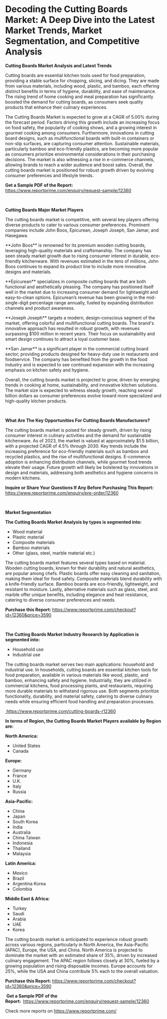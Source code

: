 <p><h1>Decoding the Cutting Boards Market: A Deep Dive into the Latest Market Trends, Market Segmentation, and Competitive Analysis</h1></p><p><strong>Cutting Boards Market Analysis and Latest Trends</strong></p>
<p><p>Cutting boards are essential kitchen tools used for food preparation, providing a stable surface for chopping, slicing, and dicing. They are made from various materials, including wood, plastic, and bamboo, each offering distinct benefits in terms of hygiene, durability, and ease of maintenance. The rising trend of home cooking and meal preparation has significantly boosted the demand for cutting boards, as consumers seek quality products that enhance their culinary experiences.</p><p>The Cutting Boards Market is expected to grow at a CAGR of 5.00% during the forecast period. Factors driving this growth include an increasing focus on food safety, the popularity of cooking shows, and a growing interest in gourmet cooking among consumers. Furthermore, innovations in cutting board designs, such as multifunctional boards with built-in containers or non-slip surfaces, are capturing consumer attention. Sustainable materials, particularly bamboo and eco-friendly plastics, are becoming more popular as consumers prioritize environmental considerations in their purchasing decisions. The market is also witnessing a rise in e-commerce channels, allowing brands to reach a wider audience and boost sales. Overall, the cutting boards market is positioned for robust growth driven by evolving consumer preferences and lifestyle trends.</p></p>
<p><strong>Get a Sample PDF of the Report:&nbsp;</strong> <a href="https://www.reportprime.com/enquiry/request-sample/12360?utm_campaign=3491&utm_medium=2&utm_source=Github&utm_content=ia&utm_term=18032025&utm_id=cutting-boards">https://www.reportprime.com/enquiry/request-sample/12360</a></p>
<p>&nbsp;</p>
<p><strong>Cutting Boards Major Market Players</strong></p>
<p><p>The cutting boards market is competitive, with several key players offering diverse products to cater to various consumer preferences. Prominent companies include John Boos, Epicurean, Joseph Joseph, San Jamar, and Hasegawa.</p><p>**John Boos** is renowned for its premium wooden cutting boards, leveraging high-quality materials and craftsmanship. The company has seen steady market growth due to rising consumer interest in durable, eco-friendly kitchenware. With revenues estimated in the tens of millions, John Boos continues to expand its product line to include more innovative designs and materials.</p><p>**Epicurean** specializes in composite cutting boards that are both functional and aesthetically pleasing. The company has positioned itself well in the market due to increasing consumer demand for lightweight and easy-to-clean options. Epicurean’s revenue has been growing in the mid-single-digit percentage range annually, fueled by expanding distribution channels and product awareness.</p><p>**Joseph Joseph** targets a modern, design-conscious segment of the market, offering colorful and multifunctional cutting boards. The brand's innovative approach has resulted in robust growth, with revenues surpassing $100 million in recent years. Their focus on sustainability and smart design continues to attract a loyal customer base.</p><p>**San Jamar** is a significant player in the commercial cutting board sector, providing products designed for heavy-duty use in restaurants and foodservice. The company has benefited from the growth in the food industry and is expected to see continued expansion with the increasing emphasis on kitchen safety and hygiene.</p><p>Overall, the cutting boards market is projected to grow, driven by emerging trends in cooking at home, sustainability, and innovative kitchen solutions. The market size is expected to witness steady growth, reaching several billion dollars as consumer preferences evolve toward more specialized and high-quality kitchen products.</p></p>
<p>&nbsp;</p>
<p><strong>What Are The Key Opportunities For Cutting Boards Manufacturers?</strong></p>
<p><p>The cutting boards market is poised for steady growth, driven by rising consumer interest in culinary activities and the demand for sustainable kitchenware. As of 2023, the market is valued at approximately $1.5 billion, with a projected CAGR of 4.5% through 2030. Key trends include the increasing preference for eco-friendly materials such as bamboo and recycled plastics, and the rise of multifunctional designs. E-commerce adoption is enhancing distribution channels, while gourmet food trends elevate their usage. Future growth will likely be bolstered by innovations in design and materials, addressing both aesthetics and hygiene concerns in modern kitchens.</p></p>
<p><strong>Inquire or Share Your Questions If Any Before Purchasing This Report:</strong> <a href="https://www.reportprime.com/enquiry/pre-order/12360?utm_campaign=3491&utm_medium=2&utm_source=Github&utm_content=ia&utm_term=18032025&utm_id=cutting-boards">https://www.reportprime.com/enquiry/pre-order/12360</a></p>
<p>&nbsp;</p>
<p><strong>Market Segmentation</strong></p>
<p><strong>The Cutting Boards Market Analysis by types is segmented into:</strong></p>
<p><ul><li>Wood material</li><li>Plastic material</li><li>Composite materials</li><li>Bamboo materials</li><li>Other (glass, steel, marble material etc.)</li></ul></p>
<p><p>The cutting boards market features several types based on material. Wooden cutting boards, known for their durability and natural aesthetics, are popular among chefs. Plastic boards offer easy cleaning and sanitation, making them ideal for food safety. Composite materials blend durability with a knife-friendly surface. Bamboo boards are eco-friendly, lightweight, and resistant to moisture. Lastly, alternative materials such as glass, steel, and marble offer unique benefits, including elegance and heat resistance, catering to diverse consumer preferences and needs.</p></p>
<p><strong>Purchase this Report:&nbsp;</strong><a href="https://www.reportprime.com/checkout?id=12360&price=3590&utm_campaign=3491&utm_medium=2&utm_source=Github&utm_content=ia&utm_term=18032025&utm_id=cutting-boards">https://www.reportprime.com/checkout?id=12360&price=3590</a></p>
<p>&nbsp;</p>
<p><strong>The Cutting Boards Market Industry Research by Application is segmented into:</strong></p>
<p><ul><li>Household use</li><li>Industrial use</li></ul></p>
<p><p>The cutting boards market serves two main applications: household and industrial use. In households, cutting boards are essential kitchen tools for food preparation, available in various materials like wood, plastic, and bamboo, enhancing safety and hygiene. Industrially, they are utilized in commercial kitchens, food processing plants, and restaurants, requiring more durable materials to withstand rigorous use. Both segments prioritize functionality, durability, and material safety, catering to diverse culinary needs while ensuring efficient food handling and preparation processes.</p></p>
<p><a href="https://www.reportprime.com/cutting-boards-r12360?utm_campaign=3491&utm_medium=2&utm_source=Github&utm_content=ia&utm_term=18032025&utm_id=cutting-boards">&nbsp;https://www.reportprime.com/cutting-boards-r12360</a></p>
<p><strong>In terms of Region, the Cutting Boards Market Players available by Region are:</strong></p>
<p>
    <p> <strong> North America: </strong>
        <ul>
            <li>United States</li>
            <li>Canada</li>
        </ul>
        </p> 
    <p> <strong> Europe: </strong>
        <ul>
            <li>Germany</li>
            <li>France</li>
            <li>U.K.</li>
            <li>Italy</li>
            <li>Russia</li>
        </ul>
        </p> 
    <p> <strong> Asia-Pacific: </strong>
        <ul>
            <li>China</li>
            <li>Japan</li>
            <li>South Korea</li>
            <li>India</li>
            <li>Australia</li>
            <li>China Taiwan</li>
            <li>Indonesia</li>
            <li>Thailand</li>
            <li>Malaysia</li>
        </ul>
        </p> 
    <p> <strong> Latin America: </strong>
        <ul>
            <li>Mexico</li>
            <li>Brazil</li>
            <li>Argentina Korea</li>
            <li>Colombia</li>
        </ul>
        </p> 
    <p> <strong> Middle East & Africa: </strong>
        <ul>
            <li>Turkey</li>
            <li>Saudi</li>
            <li>Arabia</li>
            <li>UAE</li>
            <li>Korea</li>
        </ul>
    </p>
    </p>
<p><p>The cutting boards market is anticipated to experience robust growth across various regions, particularly in North America, the Asia-Pacific (APAC), Europe, the USA, and China. North America is projected to dominate the market with an estimated share of 35%, driven by increased culinary engagement. The APAC region follows closely at 30%, fueled by a growing population and rising disposable incomes. Europe accounts for 25%, while the USA and China contribute 5% each to the overall valuation.</p></p>
<p><strong>Purchase this Report: </strong><a href="https://www.reportprime.com/checkout?id=12360&price=3590&utm_campaign=3491&utm_medium=2&utm_source=Github&utm_content=ia&utm_term=18032025&utm_id=cutting-boards">https://www.reportprime.com/checkout?id=12360&price=3590</a></p>
<p>&nbsp;<strong>Get a Sample PDF of the Report:&nbsp;&nbsp;</strong><a href="https://www.reportprime.com/enquiry/request-sample/12360?utm_campaign=3491&utm_medium=2&utm_source=Github&utm_content=ia&utm_term=18032025&utm_id=cutting-boards">https://www.reportprime.com/enquiry/request-sample/12360</a></p>
<p><strong></strong></p>
<p>Check more reports on <a href="https://www.reportprime.com/?utm_campaign=3491&utm_medium=2&utm_source=Github&utm_content=ia&utm_term=18032025&utm_id=cutting-boards">https://www.reportprime.com/</a></p>